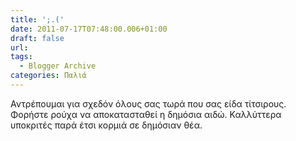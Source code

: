 ```yaml
---
title: ';.('
date: 2011-07-17T07:48:00.006+01:00
draft: false
url: 
tags:
  - Blogger Archive
categories: Παλιά
---
```


Αντρέπουμαι για σχεδόν όλους σας τωρά που σας είδα τίτσιρους. Φορήστε ρούχα να αποκατασταθεί η δημόσια αιδώ. Καλλύττερα υποκριτές παρά έτσι κορμιά σε δημόσιαν θέα.
